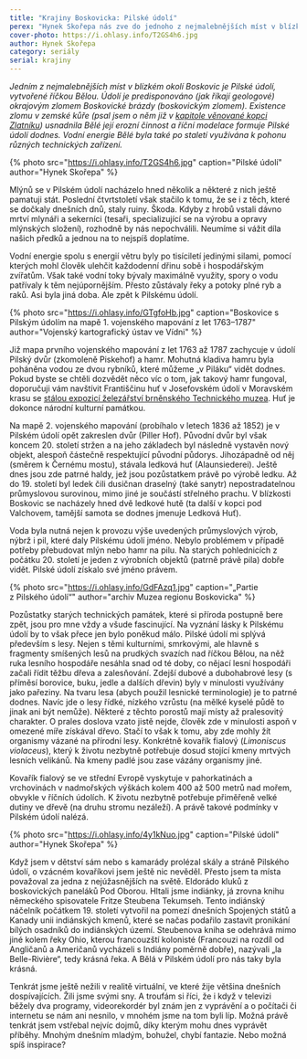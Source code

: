 ```yaml
---
title: "Krajiny Boskovicka: Pilské údolí"
perex: "Hynek Skořepa nás zve do jednoho z nejmalebnějších míst v blízkém okolí Boskovic: Pilského údolí. Kromě přírodních krás zde můžeme obdivovat také pozůstatky toho, jak naši předkové dokázali využívat vodní energii."
cover-photo: https://i.ohlasy.info/T2GS4h6.jpg
author: Hynek Skořepa
category: seriály
serial: krajiny
---
```


*Jedním z nejmalebnějších míst v blízkém okolí Boskovic je Pilské údolí, vytvořené říčkou Bělou. Údolí je predisponováno (jak říkají geologové) okrajovým zlomem Boskovické brázdy (boskovickým zlomem). Existence zlomu v zemské kůře (psal jsem o něm již v [kapitole věnované kopci Zlatníku](http://www.ohlasy.info/clanky/2015/04/zlatnik.html)) usnadnila Bělé její erozní činnost a říční modelace formuje Pilské údolí dodnes. Vodní energie Bělé byla také po staletí využívána k pohonu různých technických zařízení.*

{% photo src="https://i.ohlasy.info/T2GS4h6.jpg" caption="Pilské údolí" author="Hynek Skořepa" %}

Mlýnů se v Pilském údolí nacházelo hned několik a některé z nich ještě pamatuji stát. Poslední čtvrtstoletí však stačilo k tomu, že se i z těch, které se dočkaly dnešních dnů, staly ruiny. Škoda. Kdyby z hrobů vstali dávno mrtví mlynáři a sekerníci (tesaři, specializující se na výrobu a opravy mlýnských složení), rozhodně by nás nepochválili. Neumíme si vážit díla našich předků a jednou na to nejspíš doplatíme.

Vodní energie spolu s energií větru byly po tisíciletí jedinými silami, pomocí kterých mohl člověk ulehčit každodenní dřinu sobě i hospodářským zvířatům. Však také vodní toky bývaly maximálně využity, spory o vodu patřívaly k těm nejúpornějším. Přesto zůstávaly řeky a potoky plné ryb a raků. Asi byla jiná doba. Ale zpět k Pilskému údolí.

{% photo src="https://i.ohlasy.info/GTgfoHb.jpg" caption="Boskovice s Pilským údolím na mapě 1. vojenského mapování z let 1763–1787" author="Vojenský kartografický ústav ve Vídni" %}

Již mapa prvního vojenského mapování z let 1763 až 1787 zachycuje v údolí Pilský dvůr (zkomoleně Piskehof) a hamr. Mohutná kladiva hamru byla poháněna vodou ze dvou rybníků, které můžeme „v Piláku“ vidět dodnes. Pokud byste se chtěli dozvědět něco víc o tom, jak takový hamr fungoval, doporučuji vám navštívit Františčinu huť v Josefovském údolí v Moravském krasu se [stálou expozicí železářství brněnského Technického muzea](http://www.technicalmuseum.cz/pamatky/stara-hut-u-adamova/). Huť je dokonce národní kulturní památkou.

Na mapě 2. vojenského mapování (probíhalo v letech 1836 až 1852) je v Pilském údolí opět zakreslen dvůr (Piller Hof). Původní dvůr byl však koncem 20. století stržen a na jeho základech byl následně vystavěn nový objekt, alespoň částečně respektující původní půdorys. Jihozápadně od něj (směrem k Černému mostu), stávala ledková huť (Alaunsiederei).  Ještě dnes jsou zde patrné haldy, jež jsou pozůstatkem právě po výrobě ledku. Až do 19. století byl ledek čili dusičnan draselný (také sanytr) nepostradatelnou průmyslovou surovinou, mimo jiné je součástí střelného prachu. V blízkosti Boskovic se nacházely hned dvě ledkové hutě (ta další v kopci pod Valchovem, tamější samota se dodnes jmenuje Ledková Huť).

Voda byla nutná nejen k provozu výše uvedených průmyslových výrob, nýbrž i pil, které daly Pilskému údolí jméno. Nebylo problémem v případě potřeby přebudovat mlýn nebo hamr na pilu. Na starých pohlednicích z počátku 20. století je jeden z výrobních objektů (patrně právě pila) dobře vidět. Pilské údolí získalo své jméno právem.

{% photo src="https://i.ohlasy.info/GdFAzq1.jpg" caption="„Partie z Pilského údolí“" author="archiv Muzea regionu Boskovicka" %}

Pozůstatky starých technických památek, které si příroda postupně bere zpět, jsou pro mne vždy a všude fascinující. Na vyznání lásky k Pilskému údolí by to však přece jen bylo poněkud málo. Pilské údolí mi splývá především s lesy. Nejen s těmi kulturními, smrkovými, ale hlavně s fragmenty smíšených lesů na prudkých svazích nad říčkou Bělou, na něž ruka lesního hospodáře nesáhla snad od té doby, co nějací lesní hospodáři začali řídit těžbu dřeva a zalesňování. Zdejší dubové a dubohabrové lesy (s příměsí borovice, buku, jedle a dalších dřevin) byly v minulosti využívány jako pařeziny. Na tvaru lesa (abych použil lesnické terminologie) je to patrné dodnes. Navíc jde o lesy řídké, nízkého vzrůstu (na mělké kyselé půdě to jinak ani být nemůže). Některé z těchto porostů mají místy až pralesovitý charakter. O prales doslova vzato jistě nejde, člověk zde v minulosti aspoň v omezené míře získával dřevo. Stačí to však k tomu, aby zde mohly žít organismy vázané na přírodní lesy. Konkrétně kovařík fialový (*Limoniscus violaceus*), který k životu nezbytně potřebuje dosud stojící kmeny mrtvých lesních velikánů. Na kmeny padlé jsou zase vázány organismy jiné.

Kovařík fialový se ve střední Evropě vyskytuje v pahorkatinách a vrchovinách v nadmořských výškách kolem 400 až 500 metrů nad mořem, obvykle v říčních údolích. K životu nezbytně potřebuje přiměřeně velké dutiny ve dřevě (na druhu stromu nezáleží). A právě takové podmínky v Pilském údolí nalézá.

{% photo src="https://i.ohlasy.info/4y1kNuo.jpg" caption="Pilské údolí" author="Hynek Skořepa" %}

Když jsem v dětství sám nebo s kamarády prolézal skály a stráně Pilského údolí, o vzácném kovaříkovi jsem ještě nic nevěděl. Přesto jsem ta místa považoval za jedna z nejúžasnějších na světě. Eldorádo kluků z boskovických paneláků Pod Oborou. Hltali jsme indiánky, já zrovna knihu německého spisovatele Fritze Steubena Tekumseh. Tento indiánský náčelník počátkem 19. století vytvořil na pomezí dnešních Spojených států a Kanady unii indiánských kmenů, které se načas podařilo zastavit pronikání bílých osadníků do indiánských území. Steubenova kniha se odehrává mimo jiné kolem řeky Ohio, kterou francouzští kolonisté (Francouzi na rozdíl od Angličanů a Američanů vycházeli s Indiány poměrně dobře), nazývali „la Belle-Rivière“, tedy krásná řeka. A Bělá v Pilském údolí pro nás taky byla krásná.

Tenkrát jsme ještě nežili v realitě virtuální, ve které žije většina dnešních dospívajících. Žili jsme svými sny. A troufám si říci, že i když v televizi běžely dva programy, videorekordér byl znám jen z vyprávění a o počítači či internetu se nám ani nesnilo, v mnohém jsme na tom byli líp.  Možná právě tenkrát jsem vstřebal nejvíc dojmů, díky kterým mohu dnes vyprávět příběhy. Mnohým dnešním mladým, bohužel, chybí fantazie. Nebo možná spíš inspirace?
